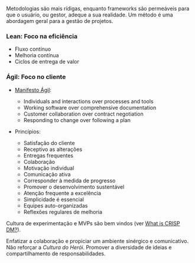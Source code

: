 Metodologias são mais rídigas, enquanto frameworks são permeáveis para que o usuário, ou gestor, adeque a sua realidade. Um método é uma abordagem geral para a gestão de projetos.

### Lean: Foco na eficiência
- Fluxo contínuo
- Melhoria contínua
- Ciclos de entrega de valor

### Ágil: Foco no cliente

- [Manifesto Ágil](https://agilemanifesto.org/):
    - Individuals and interactions over processes and tools
    - Working software over comprehensive documentation
    - Customer collaboration over contract negotiation
    - Responding to change over following a plan

- Princípios:
    - Satisfação do cliente
    - Receptivo as alterações
    - Entregas frequentes
    - Colaboração
    - Motivação individual
    - Comunicação ativa
    - Corresponder à medida de progresso
    - Promover o desenvolvimento sustentável
    - Atenção frequente a excelência
    - Simplicidade é essencial
    - Equipes auto-organizadas
    - Reflexões regulares de melhoria

Cultura de experimentação e MVPs são bem vindos (ver [What is CRISP DM?](00_rascunho.md#1-what-is-crisp-dm-2023)).

Enfatizar a colaboração e propiciar um ambiente sinérgico e comunicativo. Não reforçar a _Cultura do Herói_. Promover a diversidade de ideias e compartilhamento de responsabilidades.
